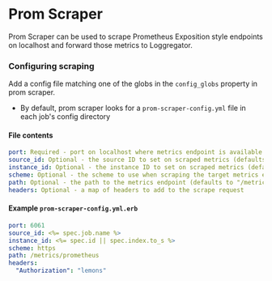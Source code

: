 # Prom Scraper

Prom Scraper can be used to scrape Prometheus Exposition style endpoints on localhost and forward those metrics to Loggregator.

### Configuring scraping
Add a config file matching one of the globs in the `config_globs` property in prom scraper.
  - By default, prom scraper looks for a `prom-scraper-config.yml` file in each job's config directory
  
#### File contents
```yaml
port: Required - port on localhost where metrics endpoint is available
source_id: Optional - the source ID to set on scraped metrics (defaults to infra_job_name) 
instance_id: Optional - the instance ID to set on scraped metrics (defaults to "")
scheme: Optional - the scheme to use when scraping the target metrics endpoint. Either "http" or "https" (defaults to "http")
path: Optional - the path to the metrics endpoint (defaults to "/metrics")
headers: Optional - a map of headers to add to the scrape request
```

#### Example `prom-scraper-config.yml.erb`
```yaml
port: 6061
source_id: <%= spec.job.name %>
instance_id: <%= spec.id || spec.index.to_s %>
scheme: https
path: /metrics/prometheus
headers:
  "Authorization": "lemons" 
```